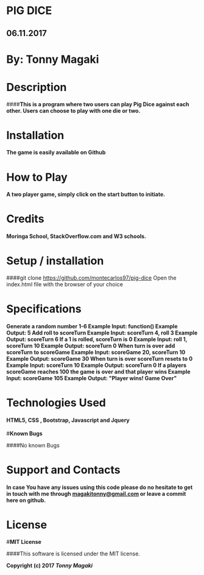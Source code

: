 # **PIG DICE**

## **06.11.2017**

# **By: Tonny Magaki**

# **Description**

####**This is a program where two users can play Pig Dice against each other. Users can choose to play with one die or two.**

# **Installation**

#### The game is easily available on Github

# **How to Play**

#### A two player game, simply click on the start button to initiate.

# **Credits**

#### Moringa School, StackOverflow.com and W3 schools.

# **Setup / installation**

####git clone https://github.com/montecarlos97/pig-dice Open the index.html file with the browser of your choice

# **Specifications**

#### Generate a random number 1-6 Example Input: function() Example Output: 5 Add roll to scoreTurn Example Input: scoreTurn 4, roll 3 Example Output: scoreTurn 6 If a 1 is rolled, scoreTurn is 0 Example Input: roll 1, scoreTurn 10 Example Output: scoreTurn 0 When turn is over add scoreTurn to scoreGame Example Input: scoreGame 20, scoreTurn 10 Example Output: scoreGame 30 When turn is over scoreTurn resets to 0 Example Input: scoreTurn 10 Example Output: scoreTurn 0 If a players scoreGame reaches 100 the game is over and that player wins Example Input: scoreGame 105 Example Output: "Player wins! Game Over"


# **Technologies Used**

#### HTML5, CSS , Bootstrap, Javascript and Jquery

#**Known Bugs**

####No known Bugs

# **Support and Contacts**

#### In case You have any issues using this code please do no hesitate to get in touch with me through magakitonny@gmail.com or leave a commit here on github.

# License

#**MIT License**

####This software is licensed under the MIT license.

**Copyright (c) 2017 *Tonny Magaki***